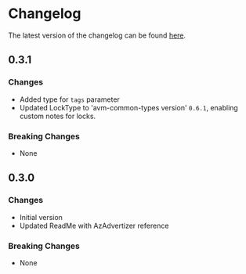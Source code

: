# Changelog

The latest version of the changelog can be found [here](https://github.com/Azure/bicep-registry-modules/blob/main/avm/res/network/ip-group/CHANGELOG.md).

## 0.3.1

### Changes

- Added type for `tags` parameter
- Updated LockType to 'avm-common-types version' `0.6.1`, enabling custom notes for locks.

### Breaking Changes

- None

## 0.3.0

### Changes

- Initial version
- Updated ReadMe with AzAdvertizer reference

### Breaking Changes

- None
